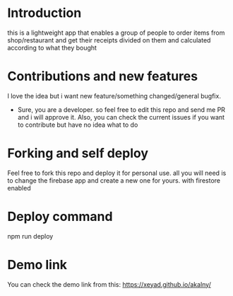 # Introduction
this is a lightweight app that enables a group of people to order items from shop/restaurant and get their receipts divided on them and calculated according to what they bought

# Contributions and new features
I love the idea but i want new feature/something changed/general bugfix.
- Sure, you are a developer. so feel free to edit this repo and send me PR and i will approve it.
Also, you can check the current issues if you want to contribute but have no idea what to do 


# Forking and self deploy
Feel free to fork this repo and deploy it for personal use. all you will need is to change the firebase app and create a new one for yours. with firestore enabled

# Deploy command
npm run deploy

# Demo link
You can check the demo link from this: https://xeyad.github.io/akalny/